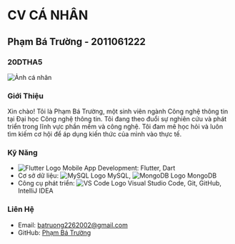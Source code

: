 # CV CÁ NHÂN

## Phạm Bá Trường - 2011061222

### 20DTHA5

![Ảnh cá nhân](https://seotrends.com.vn/wp-content/uploads/2023/05/hinh-anh-nobita-cuoi-mim-1024x724.jpg)

### Giới Thiệu

Xin chào! Tôi là Phạm Bá Trường, một sinh viên ngành Công nghệ thông tin tại Đại học Công nghệ thông tin. Tôi đang theo đuổi sự nghiên cứu và phát triển trong lĩnh vực phần mềm và công nghệ. Tôi đam mê học hỏi và luôn tìm kiếm cơ hội để áp dụng kiến thức của mình vào thực tế.

### Kỹ Năng

- ![Flutter Logo](https://upload.wikimedia.org/wikipedia/commons/1/17/Google-flutter-logo.png) Mobile App Development: Flutter, Dart
- Cơ sở dữ liệu: 
![MySQL Logo](https://upload.wikimedia.org/wikipedia/en/thumb/6/62/MySQL.svg/80px-MySQL.svg.png) MySQL, 
![MongoDB Logo](https://upload.wikimedia.org/wikipedia/commons/thumb/9/93/MongoDB_Logo.svg/80px-MongoDB_Logo.svg.png) MongoDB
- Công cụ phát triển: ![VS Code Logo](https://upload.wikimedia.org/wikipedia/commons/9/9a/Visual_Studio_Code_1.35_icon.svg) Visual Studio Code, Git, GitHub, IntelliJ IDEA

### Liên Hệ

- Email: batruong2262002@gmail.com
- GitHub: [Phạm Bá Trường](https://github.com/truongpham22)
